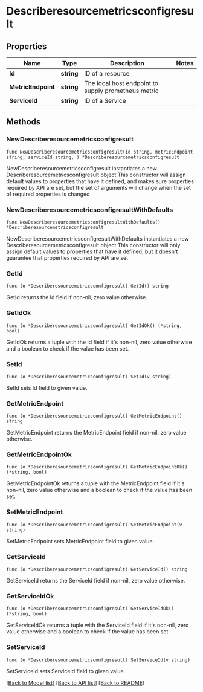 # Describeresourcemetricsconfigresult

## Properties

Name | Type | Description | Notes
------------ | ------------- | ------------- | -------------
**Id** | **string** | ID of a resource | 
**MetricEndpoint** | **string** | The local host endpoint to supply prometheus metric | 
**ServiceId** | **string** | ID of a Service | 

## Methods

### NewDescriberesourcemetricsconfigresult

`func NewDescriberesourcemetricsconfigresult(id string, metricEndpoint string, serviceId string, ) *Describeresourcemetricsconfigresult`

NewDescriberesourcemetricsconfigresult instantiates a new Describeresourcemetricsconfigresult object
This constructor will assign default values to properties that have it defined,
and makes sure properties required by API are set, but the set of arguments
will change when the set of required properties is changed

### NewDescriberesourcemetricsconfigresultWithDefaults

`func NewDescriberesourcemetricsconfigresultWithDefaults() *Describeresourcemetricsconfigresult`

NewDescriberesourcemetricsconfigresultWithDefaults instantiates a new Describeresourcemetricsconfigresult object
This constructor will only assign default values to properties that have it defined,
but it doesn't guarantee that properties required by API are set

### GetId

`func (o *Describeresourcemetricsconfigresult) GetId() string`

GetId returns the Id field if non-nil, zero value otherwise.

### GetIdOk

`func (o *Describeresourcemetricsconfigresult) GetIdOk() (*string, bool)`

GetIdOk returns a tuple with the Id field if it's non-nil, zero value otherwise
and a boolean to check if the value has been set.

### SetId

`func (o *Describeresourcemetricsconfigresult) SetId(v string)`

SetId sets Id field to given value.


### GetMetricEndpoint

`func (o *Describeresourcemetricsconfigresult) GetMetricEndpoint() string`

GetMetricEndpoint returns the MetricEndpoint field if non-nil, zero value otherwise.

### GetMetricEndpointOk

`func (o *Describeresourcemetricsconfigresult) GetMetricEndpointOk() (*string, bool)`

GetMetricEndpointOk returns a tuple with the MetricEndpoint field if it's non-nil, zero value otherwise
and a boolean to check if the value has been set.

### SetMetricEndpoint

`func (o *Describeresourcemetricsconfigresult) SetMetricEndpoint(v string)`

SetMetricEndpoint sets MetricEndpoint field to given value.


### GetServiceId

`func (o *Describeresourcemetricsconfigresult) GetServiceId() string`

GetServiceId returns the ServiceId field if non-nil, zero value otherwise.

### GetServiceIdOk

`func (o *Describeresourcemetricsconfigresult) GetServiceIdOk() (*string, bool)`

GetServiceIdOk returns a tuple with the ServiceId field if it's non-nil, zero value otherwise
and a boolean to check if the value has been set.

### SetServiceId

`func (o *Describeresourcemetricsconfigresult) SetServiceId(v string)`

SetServiceId sets ServiceId field to given value.



[[Back to Model list]](../README.md#documentation-for-models) [[Back to API list]](../README.md#documentation-for-api-endpoints) [[Back to README]](../README.md)


